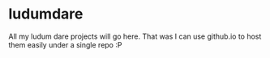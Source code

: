 # ludumdare
All my ludum dare projects will go here. That was I can use github.io to host them easily under a single repo :P
